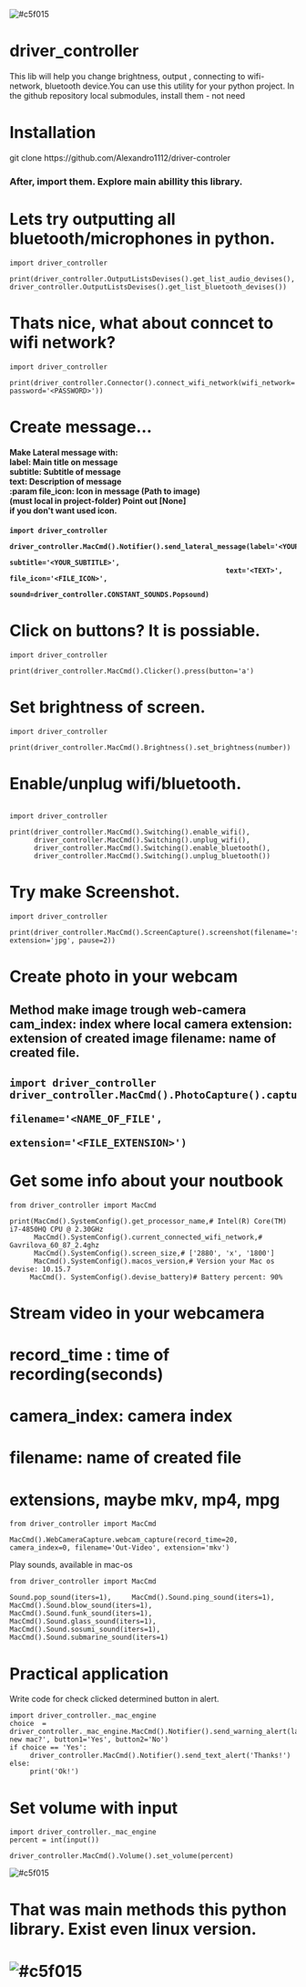

![#c5f015](https://placehold.co/15x15/c5f015/c5f015.png) 
# driver_controller
This lib will help you change brightness, output , connecting to wifi-network, bluetooth device.You can use this utility for your python project.
In the github repository local submodules, install them - not need
# Installation
<p> git clone https://github.com/Alexandro1112/driver-controler<p>
     <h3>After, import them. Explore main abillity this library. <h3>
     
# Lets try outputting all bluetooth/microphones in python.

```
import driver_controller

print(driver_controller.OutputListsDevises().get_list_audio_devises(), driver_controller.OutputListsDevises().get_list_bluetooth_devises())
```

# Thats nice, what about conncet to wifi network?

```
import driver_controller

print(driver_controller.Connector().connect_wifi_network(wifi_network='<WIFI_NAME>', password='<PASSWORD>'))
```

# Create message...

<h4> Make Lateral message with:<br>
 label: Main title on message<br>
  subtitle: Subtitle of message<br>
  text: Description of message<br>
 :param file_icon: Icon in message (Path to image)<br>
 (must local in project-folder) Point out [None]<br>
 if you don't want used icon.<h4>

```
import driver_controller

driver_controller.MacCmd().Notifier().send_lateral_message(label='<YOUR_LABEL>',
                                                     subtitle='<YOUR_SUBTITLE>',
                                                     text='<TEXT>', file_icon='<FILE_ICON>',
                                                     sound=driver_controller.CONSTANT_SOUNDS.Popsound)
``` 
     
# Click on buttons? It is possiable.

``` 
import driver_controller

print(driver_controller.MacCmd().Clicker().press(button='a')
``` 
     
# Set brightness of screen.
     
     
``` 
import driver_controller

print(driver_controller.MacCmd().Brightness().set_brightness(number))
``` 

# Enable/unplug wifi/bluetooth.
``` 
     
import driver_controller

print(driver_controller.MacCmd().Switching().enable_wifi(),
      driver_controller.MacCmd().Switching().unplug_wifi(),
      driver_controller.MacCmd().Switching().enable_bluetooth(),
      driver_controller.MacCmd().Switching().unplug_bluetooth())
``` 
# Try make Screenshot.
     
``` 
import driver_controller

print(driver_controller.MacCmd().ScreenCapture().screenshot(filename='screenshot', extension='jpg', pause=2))
``` 

#  Create photo in your webcam
<h2> Method make image trough web-camera
     cam_index: index where local camera
     extension: extension of created image
     filename: name of created file.
<h2>

     
     
``` 
import driver_controller
driver_controller.MacCmd().PhotoCapture().capture(cam_index=0,
                                            filename='<NAME_OF_FILE',
                                            extension='<FILE_EXTENSION>')
``` 

# Get some info about your noutbook
``` 
from driver_controller import MacCmd

print(MacCmd().SystemConfig().get_processor_name,# Intel(R) Core(TM) i7-4850HQ CPU @ 2.30GHz
      MacCmd().SystemConfig().current_connected_wifi_network,# Gavrilova_60_87_2.4ghz
      MacCmd().SystemConfig().screen_size,# ['2880', 'x', '1800']
      MacCmd().SystemConfig().macos_version,# Version your Mac os devise: 10.15.7
     MacCmd(). SystemConfig().devise_battery)# Battery percent: 90%
``` 

# Stream video in your webcamera 
# record_time : time of recording(seconds)
# camera_index: camera index
# filename: name of created file
# extensions, maybe mkv, mp4, mpg

``` 
from driver_controller import MacCmd

MacCmd().WebCameraCapture.webcam_capture(record_time=20, camera_index=0, filename='Out-Video', extension='mkv')
```

Play sounds, available in mac-os
```
from driver_controller import MacCmd

Sound.pop_sound(iters=1),     MacCmd().Sound.ping_sound(iters=1),     MacCmd().Sound.blow_sound(iters=1),      MacCmd().Sound.funk_sound(iters=1),      MacCmd().Sound.glass_sound(iters=1),     MacCmd().Sound.sosumi_sound(iters=1),     MacCmd().Sound.submarine_sound(iters=1)
```

# Practical application
<p>Write code for check clicked determined button in alert.

```
import driver_controller._mac_engine
choice  = driver_controller._mac_engine.MacCmd().Notifier().send_warning_alert(labeltext='Buy new mac?', button1='Yes', button2='No')
if choice == 'Yes':
     driver_controller.MacCmd().Notifier().send_text_alert('Thanks!')
else:
     print('Ok!')

```
# Set volume with input 

```
import driver_controller._mac_engine
percent = int(input())

driver_controller.MacCmd().Volume().set_volume(percent)
```
![#c5f015](https://placehold.co/15x15/c5f015/c5f015.png) 

<h1> That was main methods this python library. Exist even linux version.<h1>

![#c5f015](https://placehold.co/15x15/c5f015/c5f015.png) 
